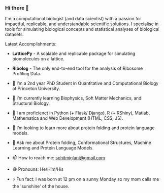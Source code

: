 ### Hi there 👋

I'm a computational biologist (and data scientist) with a passion for impactful, replicable, and understandable scientific solutions. I specialise in tools for simulating biological concepts and statistical analyses of biological datasets.

Latest Accomplishments:
- **LatticePy** - A scalable and replicable package for simulating biomolecules on a lattice.
- **Ribolog** - The only end-to-end tool for the analysis of Ribosome Profiling Data.

- 🔭 I’m a 2nd year PhD Student in Quantitative and Computational Biology at Princeton University.
- 🌱 I’m currently learning Biophysics, Soft Matter Mechanics, and Structural Biology.
- :notebook: I am proficienct in Python (+ Flask/ Django), R (+ RShiny), Matlab, Mathematica and Web Development (HTML, CSS, JS).
- 🤔 I’m looking to learn more about protein folding and protein language models.
- 💬 Ask me about Protein folding, Conformational Structures, Machine Learning and Protein Language Models.
- 📫 How to reach me: sohitmiglani@gmail.com
- 😄 Pronouns: He/Him/His
- ⚡ Fun fact: I was born at 12 pm on a sunny Monday so my mom calls me the 'sunshine' of the house.
